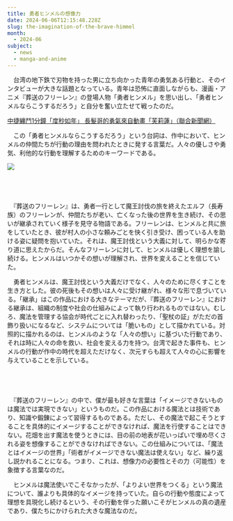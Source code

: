 ```yaml
---
title: 勇者ヒンメルの想像力
date: 2024-06-06T12:15:48.228Z
slug: the-imagination-of-the-brave-himmel
month:
  - 2024-06
subject:
  - news
  - manga-and-anime
---
```

　台湾の地下鉄で刃物を持った男に立ち向かった青年の勇気ある行動と、そのインタビューが大きな話題となっている。青年は恐怖に直面しながらも、漫画・アニメ『葬送のフリーレン』の登場人物「勇者ヒンメル」を思い出し、「勇者ヒンメルならこうするだろう」と自分を奮い立たせて戦ったのだ。

[中捷纏鬥1分鐘「度秒如年」 長髮哥的勇氣來自動畫「芙莉蓮」（聯合新聞網）](https://udn.com/news/story/7325/8008534)

　この「勇者ヒンメルならこうするだろう」という台詞は、作中において、ヒンメルの仲間たちが行動の理由を問われたときに発する言葉だ。人々の優しさや勇気、利他的な行動を理解するためのキーワードである。

![](/images/diary/the-imagination-of-the-brave-himmel/01.jpeg)

###### 　﻿

　『葬送のフリーレン』は、勇者一行として魔王討伐の旅を終えたエルフ（長寿族）のフリーレンが、仲間たちが老い、亡くなった後の世界を生き続け、その思いが継承されていく様子を見守る物語である。フリーレンは、ヒンメルと共に旅をしていたとき、彼が村人の小さな頼みごとを快く引き受け、困っている人を助ける姿に疑問を抱いていた。それは、魔王討伐という大義に対して、明らかな寄り道に思えたからだ。そんなフリーレンに対して、ヒンメルは優しく理想を諭し続ける。ヒンメルはいつかその想いが理解され、世界を変えることを信じていた。

　勇者ヒンメルは、魔王討伐という大義だけでなく、人々のために尽くすことを生き方とした。彼の死後もその想いは人々に受け継がれ、様々な形で息づいている。「継承」はこの作品における大きなテーマだが、『葬送のフリーレン』における継承は、組織の制度や社会の仕組みによって執り行われるものではない。むしろ、魔法を管理する協会が時代ごとに入れ替わったり、「聖杖の証」がただの首飾り扱いになるなど、システムについては「脆いもの」として描かれている。対照的に描かれるのは、ヒンメルのような「人々の想い」に基づいた行動であり、それは時に人々の命を救い、社会を変える力を持つ。台湾で起きた事件も、ヒンメルの行動が作中の時代を超えただけなく、次元すらも超えて人々の心に影響を与えていることを示している。

###### 　﻿

　『葬送のフリーレン』の中で、僕が最も好きな言葉は「イメージできないものは魔法では実現できない」というものだ。この作品における魔法とは技術であり、知識や鍛錬によって習得するものである。ただし、その魔法で起こそうとすることを具体的にイメージすることができなければ、魔法を行使することはできない。花畑を出す魔法を使うときには、目の前の地表が花いっぱいで埋め尽くされる姿を想像することができなければできない。この仕組みについては、「魔法とはイメージの世界」「術者がイメージできない魔法は使えない」など、繰り返し説かれることになる。つまり、これは、想像力の必要性とその力（可能性）を象徴する言葉なのだ。

　ヒンメルは魔法使いでこそなかったが、「よりよい世界をつくる」という魔法について、誰よりも具体的なイメージを持っていた。自らの行動や態度によって理想を具現化し続けるという、その行動を伴った願いこそがヒンメルの真の遺産であり、僕たちにかけられた大きな魔法なのだ。